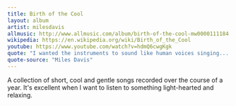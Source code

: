 ```yaml
---
title: Birth of the Cool
layout: album
artist: milesdavis
allmusic: http://www.allmusic.com/album/birth-of-the-cool-mw0000111184
wikipedia: https://en.wikipedia.org/wiki/Birth_of_the_Cool
youtube: https://www.youtube.com/watch?v=hdmQ6cwgKgk
quote: "I wanted the instruments to sound like human voices singing... and they did."
quote-source: "Miles Davis"
---
```


A collection of short, cool and gentle songs recorded over the course of a year. It's excellent when I want to listen to something light-hearted and relaxing.
